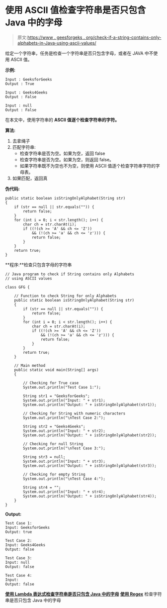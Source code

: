 # 使用 ASCII 值检查字符串是否只包含 Java 中的字母

> 原文:[https://www . geesforgeks . org/check-if-a-string-contains-only-alphabets-in-Java-using-ascii-values/](https://www.geeksforgeeks.org/check-if-a-string-contains-only-alphabets-in-java-using-ascii-values/)

给定一个字符串，任务是检查一个字符串是否只包含字母，或者在 JAVA 中不使用 ASCII 值。

**示例:**

```
Input : GeeksforGeeks
Output : True

Input : Geeks4Geeks
Output : False

Input : null
Output : False

```

在本文中，使用字符串的 **ASCII 值逐个检查字符串的字符。**

**算法:**

1.  去拿绳子
2.  匹配字符串:
    *   检查字符串是否为空。如果为空，返回 false
    *   检查字符串是否为空。如果为空，则返回 false。
    *   如果字符串既不为空也不为空，则使用 ASCII 值逐个检查字符串字符的字母表。
3.  如果匹配，返回真

**伪代码:**

```
public static boolean isStringOnlyAlphabet(String str)
{
    if (str == null || str.equals("")) {
        return false;
    }
    for (int i = 0; i < str.length(); i++) {
        char ch = str.charAt(i);
        if ((!(ch >= 'A' && ch <= 'Z'))
            && (!(ch >= 'a' && ch <= 'z'))) {
            return false;
        }
    }
    return true;
}
```

**程序:**检查只包含字母的字符串

```
// Java program to check if String contains only Alphabets
// using ASCII values

class GFG {

    // Function to check String for only Alphabets
    public static boolean isStringOnlyAlphabet(String str)
    {
        if (str == null || str.equals("")) {
            return false;
        }
        for (int i = 0; i < str.length(); i++) {
            char ch = str.charAt(i);
            if ((!(ch >= 'A' && ch <= 'Z'))
                && (!(ch >= 'a' && ch <= 'z'))) {
                return false;
            }
        }
        return true;
    }

    // Main method
    public static void main(String[] args)
    {

        // Checking for True case
        System.out.println("Test Case 1:");

        String str1 = "GeeksforGeeks";
        System.out.println("Input: " + str1);
        System.out.println("Output: " + isStringOnlyAlphabet(str1));

        // Checking for String with numeric characters
        System.out.println("\nTest Case 2:");

        String str2 = "Geeks4Geeks";
        System.out.println("Input: " + str2);
        System.out.println("Output: " + isStringOnlyAlphabet(str2));

        // Checking for null String
        System.out.println("\nTest Case 3:");

        String str3 = null;
        System.out.println("Input: " + str3);
        System.out.println("Output: " + isStringOnlyAlphabet(str3));

        // Checking for empty String
        System.out.println("\nTest Case 4:");

        String str4 = "";
        System.out.println("Input: " + str4);
        System.out.println("Output: " + isStringOnlyAlphabet(str4));
    }
}
```

**Output:**

```
Test Case 1:
Input: GeeksforGeeks
Output: true

Test Case 2:
Input: Geeks4Geeks
Output: false

Test Case 3:
Input: null
Output: false

Test Case 4:
Input: 
Output: false

```

**[使用 Lambda 表达式检查字符串是否只包含 Java 中的字母](https://www.geeksforgeeks.org/check-if-a-string-contains-only-alphabets-in-java-using-lambda-expression/)**
**[使用 Regex](https://www.geeksforgeeks.org/check-if-a-string-contains-only-alphabets-in-java-using-regex/)** 检查字符串是否只包含 Java 中的字母